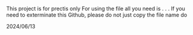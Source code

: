 This project is for prectis only
For using the file all you need is 
.
.
.
If you need to exterminate this Github, please do not just copy the file name do 


2024/06/13
